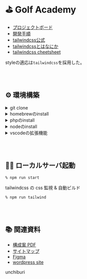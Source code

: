 # ⛳️ Golf Academy

- [プロジェクトボード](https://github.com/users/calm1205/projects/5)
- [開発手順](https://github.com/calm1205/golf_academy/wiki/%E9%96%8B%E7%99%BA%E6%89%8B%E9%A0%86)
- [tailwindcss公式](https://tailwindcss.com/docs/installation)
- [tailwindcssとはなにか](https://github.com/calm1205/golf_academy/wiki/Tailwindcss)
- [tailwindcss cheetsheet](https://nerdcave.com/tailwind-cheat-sheet)

styleの適応は`tailwindcss`を採用した。


<br><br>

## ⚙️ 環境構築

<details>
<summary>git clone</summary>

```zsh
% git clone git@github.com:...
```

</details>

<details>
<summary>homebrewのinstall</summary>

[homebrew サイト](https://brew.sh/index_ja)

```zsh
% /bin/bash -c "$(curl -fsSL https://raw.githubusercontent.com/Homebrew/install/HEAD/install.sh)"
```

</details>

<details>
<summary>phpのinstall</summary>

```zsh
% brew install php@8.1php # macのメモリがIntelの場合
% arch -arm64 brew install php@8.1php # macのメモリがM1の場合
```

php のパスを通す。

```zsh
% echo 'export PATH="/opt/homebrew/opt/php@8.1/bin:$PATH"' >> ~/.zshrc
% source ~/.zshrc
```

インストール確認

```zsh
% php -v
PHP 8.1.17 (cli) (built: Mar 16 2023 13:07:08) (NTS)
Copyright (c) The PHP Group
Zend Engine v4.1.17, Copyright (c) Zend Technologies
    with Zend OPcache v8.1.17, Copyright (c), by Zend Technologies
```

</details>

<details>
<summary>nodeのinstall</summary>

[nodebrew](https://github.com/hokaccha/nodebrew)

```zsh
% brew install nodebrew
% echo 'export PATH=$HOME/.nodebrew/current/bin:$PATH' >> ~/.zshrc
% source ~/.zshrc
% nodebrew install v18.15.0
```

インストール確認

```zsh
% nodebrew use v18.15.0
% node -v
v18.15.0
```
npmのパッケージ インストール

```zsh
% npm install
```

</details>

<details>
<summary>vscodeの拡張機能</summary>

- "esbenp.prettier-vscode"
- "bmewburn.vscode-intelephense-client"
- "bradlc.vscode-tailwindcss"

</details>

<br><br>

## 🏌🏻 ローカルサーバ起動

```zsh
% npm run start
```

tailwindcss の css 監視 & 自動ビルド

```
% npm run tailwind
```

<br><br>

## 📚 関連資料

- [構成案 PDF](https://drive.google.com/drive/folders/1Jwdmr7g_MEQkBJ62GBMSizPQW8D08Y-C)
- [サイトマップ](https://docs.google.com/spreadsheets/d/14-skC5Ch_RSmT0ZnDHErwU-y7SSvTpxOFA4gipYZI6U/edit#gid=1819710037)
- [Figma](https://www.figma.com/file/0BYv1VK5o7IA5WMJxJHJJL/%E3%82%B4%E3%83%AB%E3%83%95%E3%83%AC%E3%83%83%E3%82%B9%E3%83%B3%E3%82%B5%E3%82%A4%E3%83%88?node-id=107-533&t=JgVgmltGHdKiIFVI-0)
- [wordpress site](https://golf.5blocks.jp/)

unchiburi
